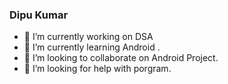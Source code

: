 ### Dipu Kumar

<!--
**dipu843302/dipu843302** is a ✨ _special_ ✨ repository because its `README.md` (this file) appears on your GitHub profile.

Here are some ideas to get you started:


- 💬 Ask me about ...
- 📫 How to reach me: ...
- 😄 Pronouns: ...
- ⚡ Fun fact: ...
-->
- 🔭 I’m currently working on DSA
- 🌱 I’m currently learning Android .
- 👯 I’m looking to collaborate on Android Project.
- 🤔 I’m looking for help with porgram.


